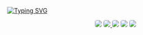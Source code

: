 [![Typing SVG](https://readme-typing-svg.herokuapp.com/?color=CBDFED&size=35&center=true&vCenter=true&width=1000&lines=Portifólio,+2023+1°Ds+;Aluna:+Letícia+Guanaes+Moreira+;Be+Welcome!+:%29)](https://git.io/typing-svg)

<div align="center"> 
  <a href="Projeto Clínica Estética" target="_blank"><img src="https://img.shields.io/badge/-Site-%230077B5?style=for-the-badge&logo=site&logoColor=white" style="border-radius: 4px" target="_blank"></a>
<a href="https://www.figma.com/file/AsyqBSFvNkSN8ZIIzuKlQ2/Cl%C3%ADnica-Est%C3%A9tica?type=design&t=1ZkGzKG2SFcM01Rr-6" target="_blank"><img src="https://img.shields.io/badge/-figma-%23E4405F?style=for-the-badge&logo=figma&logoColor=white"
style="border-radius: 4px"</a> 
<a href = "Certificados SkillsBuild - IBM"> <img src="https://img.shields.io/badge/-Certificados-%23333?style=for-the-badge&logo=video&logoColor=white" target="_blank" style="border-radius: 4px"></a>
<a href="https://drive.google.com/drive/folders/1XUSfrSd561TWogkcoHpNpr64Xzq9lYGB" target="_blank"><img src="https://img.shields.io/badge/-Apresentação-%230077B5?style=for-the-badge&logo=gravacao&logoColor=white" style="border-radius: 4px" target="_blank"></a>
 <a href="Palestras_2023" target="_blank"><img src="https://img.shields.io/badge/-Palestras-%23E4405F?style=for-the-badge&logo=palestra&logoColor=white"
style="border-radius: 4px"</a>
 </div>
  
